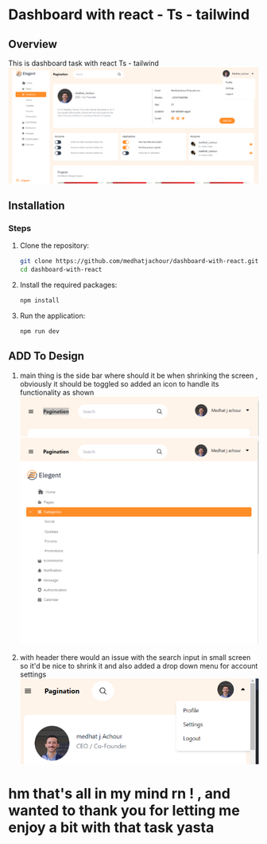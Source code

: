 # Dashboard with react - Ts - tailwind 
## Overview
This is dashboard task with react Ts - tailwind 
![alt text](https://github.com/medhatjachour/dashboard-with-react/blob/main/samples/1.png?raw=true)


## Installation

### Steps
1. Clone the repository:
    ```bash
    git clone https://github.com/medhatjachour/dashboard-with-react.git
    cd dashboard-with-react

    ```


2. Install the required packages:
    ```bash
    npm install
    ```

4. Run the application:
    ```bash
    npm run dev
    ```


## ADD To Design 
1. main thing is the side bar where should it be when  shrinking the screen , obviously it should be toggled so added an icon 
to handle its functionality as shown 
![alt text](https://github.com/medhatjachour/dashboard-with-react/blob/main/samples/nav1.png?raw=true)
![alt text](https://github.com/medhatjachour/dashboard-with-react/blob/main/samples/nav2.png?raw=true)


2. with header there would an issue with the search input in small screen so it'd be nice to shrink it and 
also added a drop down menu for account settings
![alt text](https://github.com/medhatjachour/dashboard-with-react/blob/main/samples/header1.png?raw=true)

# hm that's all in my mind rn ! , and wanted to thank you for letting me enjoy a bit with that task yasta 

